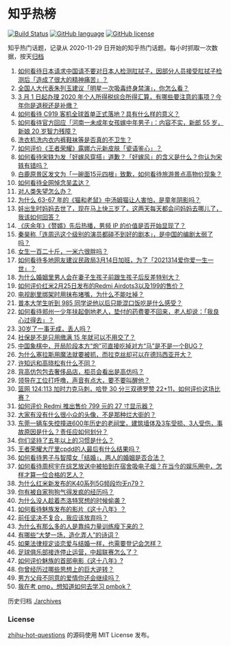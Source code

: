 # 知乎热榜
[![Build Status](https://github.com/ToWeLong/zhihu-hot-questions/workflows/CI/badge.svg)](https://github.com/ToWeLong/zhihu-hot-questions/actions)
[![GitHub language](https://img.shields.io/badge/language-golang-orange.svg)](https://golang.org/)
[![GitHub license](https://img.shields.io/github/license/ToWeLong/zhihu-hot-questions)](https://github.com/ToWeLong/zhihu-hot-questions/blob/main/LICENSE)

知乎热门话题，记录从 2020-11-29 日开始的知乎热门话题。每小时抓取一次数据，按天[归档](./archives)

<!-- BEGIN -->

1. [如何看待日本请求中国请不要对日本人检测肛拭子，因部分人员接受肛拭子检测后「造成了很大的精神痛苦」？](https://www.zhihu.com/question/447147666)
1. [全国人大代表朱列玉建议「明星一次吸毒终身禁演」，你怎么看？](https://www.zhihu.com/question/447073666)
1. [3 月 1 日起办理 2020 年个人所得税综合所得汇算，有哪些要注意的事项？今年你是退税还是补缴？](https://www.zhihu.com/question/446970432)
1. [如何看待 C919 客机全球首单正式落地？具有什么样的意义？](https://www.zhihu.com/question/447040781)
1. [如何看待官方回应「河南一未成年女孩嫁中年男子」：内容不实，新郎 55 岁，新娘 20 岁智力残障？](https://www.zhihu.com/question/446982605)
1. [洗衣机洗内衣内裤鞋袜等是否真的不卫生？](https://www.zhihu.com/question/35351736)
1. [如何评价《王者荣耀》露娜六元新皮肤「瓷语鉴心」？](https://www.zhihu.com/question/447090696)
1. [如何看待宋轶为发「好嫁风穿搭」道歉？「好嫁风」的含义是什么？你认为宋轶有错吗？](https://www.zhihu.com/question/447150681)
1. [白鹿原景区发文为「一碗面15元四根」致歉，如何看待旅游景点高物价现象？](https://www.zhihu.com/question/447011378)
1. [如何看待全网悼念吴孟达？](https://www.zhihu.com/question/446772908)
1. [对人类失望怎么办？](https://www.zhihu.com/question/445897619)
1. [为什么 63-67 年的《猫和老鼠》中汤姆猫让人害怕，是童年阴影吗？](https://www.zhihu.com/question/406335675)
1. [娃出生时妈妈去世了，现在马上快三岁了，这两天每天都会问妈妈去哪儿了，我该如何回答？](https://www.zhihu.com/question/446037219)
1. [《庆余年》《赘婿》先后热播，男频 IP 的价值是否开始显现了？](https://www.zhihu.com/question/446537609)
1. [秦昊称「连周迅这个级别的演员都碰不到好的剧本」，是中国的编剧太弱了吗？](https://www.zhihu.com/question/447062248)
1. [女生一百二十斤，一米六很胖吗？](https://www.zhihu.com/question/437645481)
1. [如何看待多地网友建议民政局3月14日加班，为了「2021314爱你爱一生一世」？](https://www.zhihu.com/question/447073596)
1. [为什么婚姻里男人会在妻子生孩子前跟生孩子后反差特别大？](https://www.zhihu.com/question/439607839)
1. [如何评价红米2月25日发布的Redmi Airdots3以及199的售价？](https://www.zhihu.com/question/446381593)
1. [电视剧里绑架时用抹布堵嘴，为什么不能吐掉？](https://www.zhihu.com/question/441878231)
1. [普本大学生听到 985 同学说他以后只能混口饭吃是什么感受？](https://www.zhihu.com/question/437056781)
1. [如何看待郑州一少年扶起倒地老人，垫付的药费要不回来，老人却说：「我良心过得去」？](https://www.zhihu.com/question/447008635)
1. [30岁了一事无成，丢人吗？](https://www.zhihu.com/question/439543219)
1. [社保是不是只用缴满 15 年就可以不用交了？](https://www.zhihu.com/question/47845109)
1. [中国象棋中，开局阶段本方“炮”可直接吃掉对方“马”是不是一个BUG？](https://www.zhihu.com/question/41478929)
1. [为什么塞拉斯用魔法就要被抓，而拉克丝却可以在德玛西亚开大？](https://www.zhihu.com/question/366815748)
1. [许知远和高晓松有什么不同？](https://www.zhihu.com/question/66753645)
1. [背高仿包包去奢侈品店，柜员会看出是高仿吗？](https://www.zhihu.com/question/404655600)
1. [领导在工位打呼噜，声音有点大，要不要叫醒他？](https://www.zhihu.com/question/447045283)
1. [篮网 124:113 加时力克马刺，哈登 30 分三双德罗赞 22+11，如何评价这场比赛？](https://www.zhihu.com/question/447144247)
1. [如何评价 Redmi 推出售价 799 元的 27 寸显示器？](https://www.zhihu.com/question/447019060)
1. [大家有没有什么很小众的头像，不是那种烂大街的？](https://www.zhihu.com/question/377147181)
1. [东莞一辆车失控撞进600年历史的老祠堂，建筑墙体及3车受损、3人受伤，事故原因是什么？责任应如何划分？](https://www.zhihu.com/question/447023469)
1. [你们坚持了五年以上的习惯是什么？](https://www.zhihu.com/question/439042496)
1. [王者荣耀大厅里cpdd的人最后有什么结果吗？](https://www.zhihu.com/question/386283414)
1. [如何看待男子与智障女「结婚」，两人的婚姻是否合法？](https://www.zhihu.com/question/447046677)
1. [如何看待周柯宇在综艺放送中被拍到在宿舍吸电子烟？在当今的娱乐圈中，怎样才算一位合格的艺人？](https://www.zhihu.com/question/447080836)
1. [为什么红米新发布的K40系列5G频段均无n79？](https://www.zhihu.com/question/446372436)
1. [你有被自家狗狗气得发疯的经历吗？](https://www.zhihu.com/question/444794338)
1. [为什么没人趁着杰洛特冥想的时候偷袭？](https://www.zhihu.com/question/340354432)
1. [如何看待魅族发布的影片《这十八年》？](https://www.zhihu.com/question/447004577)
1. [前任坚决不复合，我应该放弃吗？](https://www.zhihu.com/question/347303930)
1. [为什么有那么多的人是靠纯力量训练瘦下来的？](https://www.zhihu.com/question/439742417)
1. [有哪些“大梦一场，造化弄人”的诗词？](https://www.zhihu.com/question/446679548)
1. [如果法律规定谈恋爱与结婚一样，也需要登记会怎样？](https://www.zhihu.com/question/446749084)
1. [足球俱乐部接连停止运营，中超联赛怎么了？](https://www.zhihu.com/question/446977520)
1. [如何评价魅族的首部电影《这十八年》?](https://www.zhihu.com/question/446941899)
1. [你曾经历过哪些思想上的巨大逆转？](https://www.zhihu.com/question/24408525)
1. [男方父母不同意的爱情你还会继续吗？](https://www.zhihu.com/question/445931042)
1. [我在考 pmp，想知道如何去学习 pmbok？](https://www.zhihu.com/question/21789391)

<!-- END -->

历史归档 [./archives](./archives)


### License
[zhihu-hot-questions](https://github.com/towelong/zhihu-hot-questions) 的源码使用 MIT License 发布。